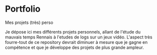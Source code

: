# Portfolio
Mes projets (très) perso

Je dépose ici mes différents projets personnels, allant de l'étude du mauvais temps Rennais à l'etudes de logs sur un jeux vidéo. 
L'aspect très fourre-tout de ce repository devrait diminuer à mesure que je gagne en compétence et que je développe des projets de plus grande ampleur.

